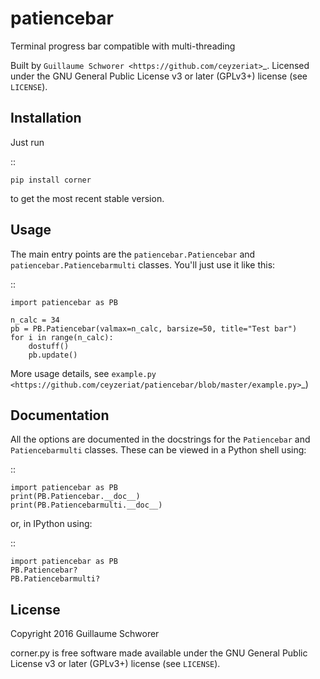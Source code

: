 patiencebar
===========

Terminal progress bar compatible with multi-threading

Built by `Guillaume Schworer <https://github.com/ceyzeriat>`_. Licensed under
the GNU General Public License v3 or later (GPLv3+) license (see ``LICENSE``).


Installation
------------

Just run

::

    pip install corner

to get the most recent stable version.


Usage
-----

The main entry points are the ``patiencebar.Patiencebar`` and ``patiencebar.Patiencebarmulti`` classes. You'll just use it
like this:

::

    import patiencebar as PB

    n_calc = 34
    pb = PB.Patiencebar(valmax=n_calc, barsize=50, title="Test bar")
    for i in range(n_calc):
        dostuff()
        pb.update()

More usage details, see `example.py
<https://github.com/ceyzeriat/patiencebar/blob/master/example.py>`_)


Documentation
-------------

All the options are documented in the docstrings for the ``Patiencebar`` and
``Patiencebarmulti`` classes. These can be viewed in a Python shell using:

::

    import patiencebar as PB
    print(PB.Patiencebar.__doc__)
    print(PB.Patiencebarmulti.__doc__)

or, in IPython using:

::

    import patiencebar as PB
    PB.Patiencebar?
    PB.Patiencebarmulti?



License
-------

Copyright 2016 Guillaume Schworer

corner.py is free software made available under the GNU General
Public License v3 or later (GPLv3+) license (see ``LICENSE``).
